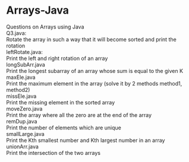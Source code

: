 # Arrays-Java
Questions on Arrays using Java<br>
Q3.java:<br>
Rotate the array in such a way that it will become sorted and print the rotation<br>
leftRotate.java: <br>
Print the left and right rotation of an array <br>
longSubArr.java<br>
Print the longest subarray of an array whose sum is equal to the given K<br>
maxEle.java<br>
Print the maximum element in the array (solve it by 2 methods method1, method2)<br>
missEle.java<br>
Print the missing element in the sorted array<br>
moveZero.java<br>
Print the array where all the zero are at the end of the array<br>
remDup.java<br>
Print the number of elements which are unique<br>
smallLarge.java<br>
Print the Kth smallest number and Kth largest number in an array<br>
unionArr.java<br>
Print the intersection of the two arrays<br>

